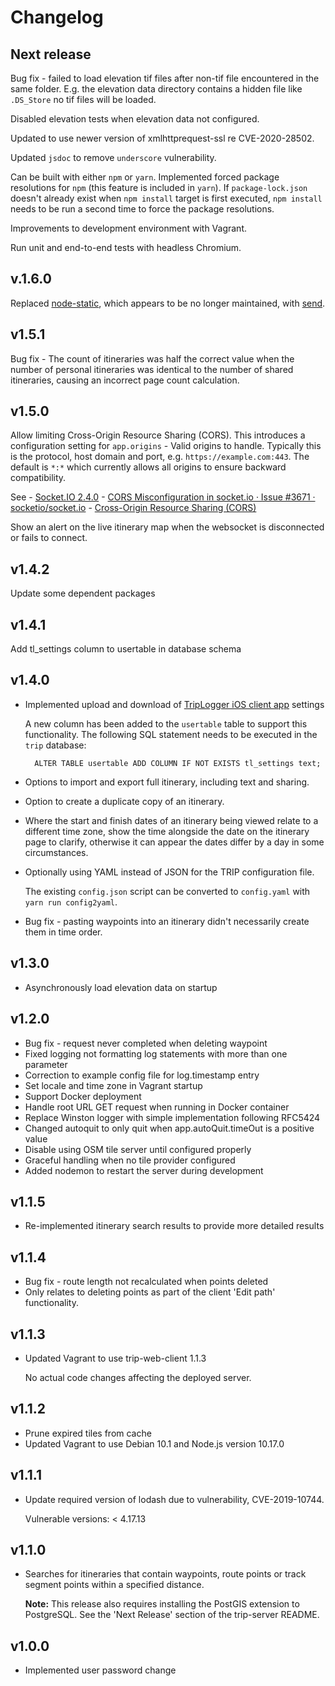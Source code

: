 <!-- -*- mode: markdown; -*- vim: set tw=78 ts=4 sts=0 sw=4 noet ft=markdown norl: -->

# Changelog

## Next release

Bug fix - failed to load elevation tif files after non-tif file
encountered in the same folder.  E.g. the elevation data directory
contains a hidden file like `.DS_Store` no tif files will be loaded.

Disabled elevation tests when elevation data not configured.

Updated to use newer version of xmlhttprequest-ssl re CVE-2020-28502.

Updated `jsdoc` to remove `underscore` vulnerability.

Can be built with either `npm` or `yarn`.  Implemented forced package
resolutions for `npm` (this feature is included in `yarn`).  If
`package-lock.json` doesn't already exist when `npm install` target is
first executed, `npm install` needs to be run a second time to force
the package resolutions.

Improvements to development environment with Vagrant.

Run unit and end-to-end tests with headless Chromium.

## v.1.6.0

Replaced [node-static](https://github.com/cloudhead/node-static),
which appears to be no longer maintained, with
[send](https://github.com/pillarjs/send).

## v1.5.1

Bug fix - The count of itineraries was half the correct value when the
number of personal itineraries was identical to the number of shared
itineraries, causing an incorrect page count calculation.

## v1.5.0

Allow limiting Cross-Origin Resource Sharing (CORS).  This introduces
a configuration setting for `app.origins` - Valid origins to handle.
Typically this is the protocol, host domain and port,
e.g. `https://example.com:443`.  The default is `*:*` which currently
allows all origins to ensure backward compatibility.

See
	- [Socket.IO 2.4.0](https://socket.io/blog/socket-io-2-4-0/)
	- [CORS Misconfiguration in socket.io · Issue #3671 · socketio/socket.io](https://github.com/socketio/socket.io/issues/3671)
	- [Cross-Origin Resource Sharing (CORS)](https://en.wikipedia.org/wiki/Cross-origin_resource_sharing)

Show an alert on the live itinerary map when the websocket is
disconnected or fails to connect.

## v1.4.2

Update some dependent packages

## v1.4.1

Add tl_settings column to usertable in database schema

## v1.4.0

* Implemented upload and download of
  [TripLogger iOS client app][trip-web-client]
  settings

	A new column has been added to the `usertable` table to support this
	functionality.  The following SQL statement needs to be executed in the
	`trip` database:

		ALTER TABLE usertable ADD COLUMN IF NOT EXISTS tl_settings text;

* Options to import and export full itinerary, including text and sharing.

* Option to create a duplicate copy of an itinerary.

* Where the start and finish dates of an itinerary being viewed relate to a
  different time zone, show the time alongside the date on the itinerary page
  to clarify, otherwise it can appear the dates differ by a day in some
  circumstances.

* Optionally using YAML instead of JSON for the TRIP configuration file.

	The existing `config.json` script can be converted to `config.yaml` with
    `yarn run config2yaml`.

* Bug fix - pasting waypoints into an itinerary didn't necessarily create them
  in time order.

[trip-web-client]: https://www.fdsd.co.uk/trip-web-client-docs/

## v1.3.0

- Asynchronously load elevation data on startup

## v1.2.0

- Bug fix - request never completed when deleting waypoint
- Fixed logging not formatting log statements with more than one parameter
- Correction to example config file for log.timestamp entry
- Set locale and time zone in Vagrant startup
- Support Docker deployment
- Handle root URL GET request when running in Docker container
- Replace Winston logger with simple implementation following RFC5424
- Changed autoquit to only quit when app.autoQuit.timeOut is a positive value
- Disable using OSM tile server until configured properly
- Graceful handling when no tile provider configured
- Added nodemon to restart the server during development

## v1.1.5

- Re-implemented itinerary search results to provide more detailed results

## v1.1.4

- Bug fix - route length not recalculated when points deleted
- Only relates to deleting points as part of the client 'Edit path' functionality.

## v1.1.3

- Updated Vagrant to use trip-web-client 1.1.3

    No actual code changes affecting the deployed server.

## v1.1.2

- Prune expired tiles from cache
- Updated Vagrant to use Debian 10.1 and Node.js version 10.17.0

## v1.1.1

- Update required version of lodash due to vulnerability, CVE-2019-10744.

    Vulnerable versions: < 4.17.13

## v1.1.0

- Searches for itineraries that contain waypoints, route points or track
  segment points within a specified distance.

    **Note:** This release also requires installing the PostGIS extension to
    PostgreSQL. See the 'Next Release' section of the trip-server README.

## v1.0.0

- Implemented user password change
